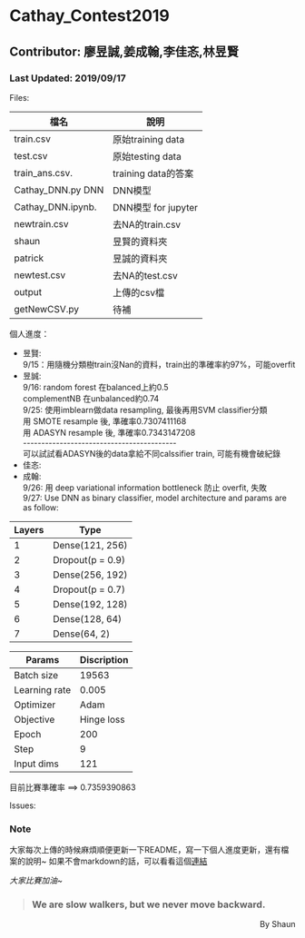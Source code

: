 # Cathay_Contest2019  
## Contributor: 廖昱誠,姜成翰,李佳忞,林昱賢  
### Last Updated: 2019/09/17  
Files:  

檔名 					| 說明
------------------	| ------------------
train.csv      		| 原始training data
test.csv       		| 原始testing data
train_ans.csv. 		| training data的答案
Cathay_DNN.py DNN   | DNN模型
Cathay_DNN.ipynb.   | DNN模型 for jupyter
newtrain.csv			| 去NA的train.csv
shaun					| 昱賢的資料夾
patrick				| 昱誠的資料夾
newtest.csv   | 去NA的test.csv
output        | 上傳的csv檔
getNewCSV.py  | 待補

個人進度：  

*  昱賢:  
  9/15：用隨機分類樹train沒Nan的資料，train出的準確率約97%，可能overfit
*  昱誠:  
  9/16: random forest 在balanced上約0.5  
        complementNB 在unbalanced約0.74  
  9/25: 使用imblearn做data resampling, 最後再用SVM classifier分類  
        用   SMOTE resample 後, 準確率0.7307411168  
        用 ADASYN resample 後, 準確率0.7343147208  
        ------------------------------------------  
        可以試試看ADASYN後的data拿給不同calssifier train, 可能有機會破紀錄
*  佳忞:  
*  成翰:  
  9/26: 用 deep variational information bottleneck 防止 overfit, 失敗  
  9/27: Use DNN as binary classifier, model architecture and params are as follow: 
  
  Layers  | Type
  ------------------	| ------------------
  1  |  Dense(121, 256)
  2  |  Dropout(p = 0.9)
  3  |  Dense(256, 192)
  4  |  Dropout(p = 0.7)
  5  |  Dense(192, 128)
  6  |  Dense(128, 64)
  7  |  Dense(64, 2)
  
  Params | Discription
  -- | --
  Batch size| 19563
  Learning rate | 0.005
  Optimizer | Adam
  Objective | Hinge loss
  Epoch | 200
  Step  | 9
  Input dims | 121
  
  
目前比賽準確率 ==> 0.7359390863

Issues:  


### Note
大家每次上傳的時候麻煩順便更新一下README，寫一下個人進度更新，還有檔案的說明~
如果不會markdown的話，可以看看這個[連結](https://guides.github.com/features/mastering-markdown/)

*大家比賽加油~*  
> ### We are slow walkers, but we never move backward.

<div style="text-align: right">By Shaun</div>




